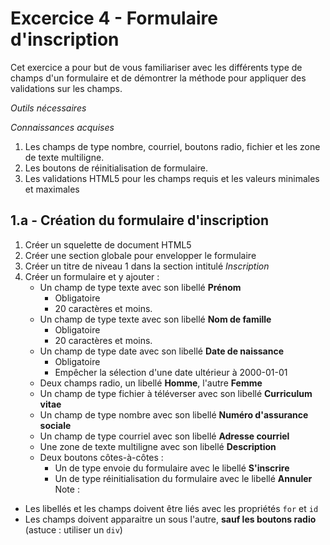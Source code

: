# Excercice 4 - Formulaire d'inscription
Cet exercice a pour but de vous familiariser avec les différents type de champs d'un formulaire et de démontrer la méthode pour appliquer des validations sur les champs.

_Outils nécessaires_

_Connaissances acquises_
1. Les champs de type nombre, courriel, boutons radio, fichier et les zone de texte multiligne.
2. Les boutons de réinitialisation de formulaire.
3. Les validations HTML5 pour les champs requis et les valeurs minimales et maximales

## 1.a - Création du formulaire d'inscription
1. Créer un squelette de document HTML5
2. Créer une section globale pour envelopper le formulaire
3. Créer un titre de niveau 1 dans la section intitulé _Inscription_
4. Créer un formulaire et y ajouter :
   * Un champ de type texte avec son libellé **Prénom**
      * Obligatoire
      * 20 caractères et moins.
   * Un champ de type texte avec son libellé **Nom de famille**
      * Obligatoire
      * 20 caractères et moins.
   * Un champ de type date avec son libellé **Date de naissance**
      * Obligatoire
      * Empêcher la sélection d'une date ultérieur à 2000-01-01
   * Deux champs radio, un libellé **Homme**, l'autre **Femme**
   * Un champ de type fichier à téléverser avec son libellé **Curriculum vitae**
   * Un champ de type nombre avec son libellé **Numéro d'assurance sociale**
   * Un champ de type courriel avec son libellé **Adresse courriel**
   * Une zone de texte multiligne avec son libellé **Description**
   * Deux boutons côtes-à-côtes : 
      * Un de type envoie du formulaire avec le libellé **S'inscrire**
      * Un de type réinitialisation du formulaire avec le libellé **Annuler**
Note : 
* Les libellés et les champs doivent être liés avec les propriétés `for` et `id`
* Les champs doivent apparaitre un sous l'autre, **sauf les boutons radio** (astuce : utiliser un `div`)
